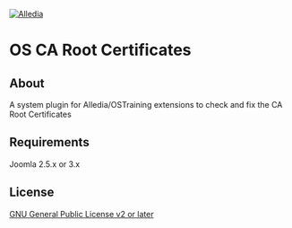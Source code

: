 [![Alledia](https://www.alledia.com/images/logo_circle_small.png)](https://www.alledia.com)

OS CA Root Certificates
============

## About

A system plugin for Alledia/OSTraining extensions to check and fix the CA Root Certificates

## Requirements

Joomla 2.5.x or 3.x

## License

[GNU General Public License v2 or later](http://www.gnu.org/copyleft/gpl.html)

